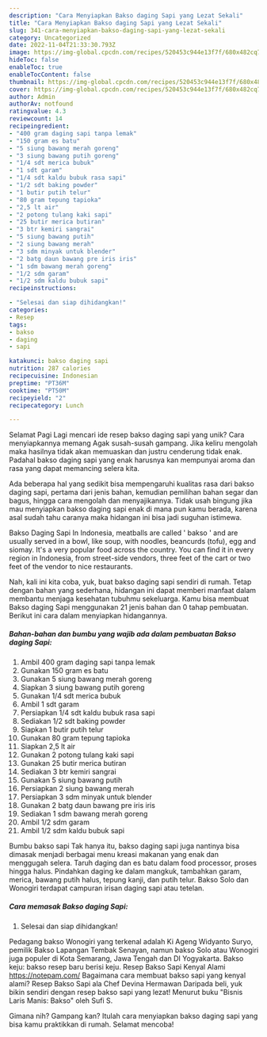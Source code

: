 ```yaml
---
description: "Cara Menyiapkan Bakso daging Sapi yang Lezat Sekali"
title: "Cara Menyiapkan Bakso daging Sapi yang Lezat Sekali"
slug: 341-cara-menyiapkan-bakso-daging-sapi-yang-lezat-sekali
category: Uncategorized
date: 2022-11-04T21:33:30.793Z
image: https://img-global.cpcdn.com/recipes/520453c944e13f7f/680x482cq70/bakso-daging-sapi-foto-resep-utama.jpg
hideToc: false
enableToc: true
enableTocContent: false
thumbnail: https://img-global.cpcdn.com/recipes/520453c944e13f7f/680x482cq70/bakso-daging-sapi-foto-resep-utama.jpg
cover: https://img-global.cpcdn.com/recipes/520453c944e13f7f/680x482cq70/bakso-daging-sapi-foto-resep-utama.jpg
author: Admin
authorAv: notfound
ratingvalue: 4.3
reviewcount: 14
recipeingredient:
- "400 gram daging sapi tanpa lemak"
- "150 gram es batu"
- "5 siung bawang merah goreng"
- "3 siung bawang putih goreng"
- "1/4 sdt merica bubuk"
- "1 sdt garam"
- "1/4 sdt kaldu bubuk rasa sapi"
- "1/2 sdt baking powder"
- "1 butir putih telur"
- "80 gram tepung tapioka"
- "2,5 lt air"
- "2 potong tulang kaki sapi"
- "25 butir merica butiran"
- "3 btr kemiri sangrai"
- "5 siung bawang putih"
- "2 siung bawang merah"
- "3 sdm minyak untuk blender"
- "2 batg daun bawang pre iris iris"
- "1 sdm bawang merah goreng"
- "1/2 sdm garam"
- "1/2 sdm kaldu bubuk sapi"
recipeinstructions:

- "Selesai dan siap dihidangkan!"
categories:
- Resep
tags:
- bakso
- daging
- sapi

katakunci: bakso daging sapi 
nutrition: 287 calories
recipecuisine: Indonesian
preptime: "PT36M"
cooktime: "PT50M"
recipeyield: "2"
recipecategory: Lunch

---
```



Selamat Pagi Lagi mencari ide resep bakso daging sapi yang unik? Cara menyiapkannya memang Agak susah-susah gampang. Jika keliru mengolah maka hasilnya tidak akan memuaskan dan justru cenderung tidak enak. Padahal bakso daging sapi yang enak harusnya kan mempunyai aroma dan rasa yang dapat memancing selera kita.


Ada beberapa hal yang sedikit bisa mempengaruhi kualitas rasa dari bakso daging sapi, pertama dari jenis bahan, kemudian pemilihan bahan segar dan bagus, hingga cara mengolah dan menyajikannya. Tidak usah bingung jika mau menyiapkan bakso daging sapi enak di mana pun kamu berada, karena asal sudah tahu caranya maka hidangan ini bisa jadi suguhan istimewa.

Bakso Daging Sapi In Indonesia, meatballs are called &#39; bakso &#39; and are usually served in a bowl, like soup, with noodles, beancurds (tofu), egg and siomay. It&#39;s a very popular food across the country. You can find it in every region in Indonesia, from street-side vendors, three feet of the cart or two feet of the vendor to nice restaurants.


Nah, kali ini kita coba, yuk, buat bakso daging sapi sendiri di rumah. Tetap dengan bahan yang sederhana, hidangan ini dapat memberi manfaat dalam membantu menjaga kesehatan tubuhmu sekeluarga. Kamu bisa membuat Bakso daging Sapi menggunakan 21 jenis bahan dan 0 tahap pembuatan. Berikut ini cara dalam menyiapkan hidangannya.

<!--inarticleads1-->

##### Bahan-bahan dan bumbu yang wajib ada dalam pembuatan Bakso daging Sapi:

1. Ambil 400 gram daging sapi tanpa lemak
1. Gunakan 150 gram es batu
1. Gunakan 5 siung bawang merah goreng
1. Siapkan 3 siung bawang putih goreng
1. Gunakan 1/4 sdt merica bubuk
1. Ambil 1 sdt garam
1. Persiapkan 1/4 sdt kaldu bubuk rasa sapi
1. Sediakan 1/2 sdt baking powder
1. Siapkan 1 butir putih telur
1. Gunakan 80 gram tepung tapioka
1. Siapkan 2,5 lt air
1. Gunakan 2 potong tulang kaki sapi
1. Gunakan 25 butir merica butiran
1. Sediakan 3 btr kemiri sangrai
1. Gunakan 5 siung bawang putih
1. Persiapkan 2 siung bawang merah
1. Persiapkan 3 sdm minyak untuk blender
1. Gunakan 2 batg daun bawang pre iris iris
1. Sediakan 1 sdm bawang merah goreng
1. Ambil 1/2 sdm garam
1. Ambil 1/2 sdm kaldu bubuk sapi


Bumbu bakso sapi Tak hanya itu, bakso daging sapi juga nantinya bisa dimasak menjadi berbagai menu kreasi makanan yang enak dan menggugah selera. Taruh daging dan es batu dalam food processor, proses hingga halus. Pindahkan daging ke dalam mangkuk, tambahkan garam, merica, bawang putih halus, tepung kanji, dan putih telur. Bakso Solo dan Wonogiri terdapat campuran irisan daging sapi atau tetelan. 

<!--inarticleads2-->

##### Cara memasak Bakso daging Sapi:


1. Selesai dan siap dihidangkan!

Pedagang bakso Wonogiri yang terkenal adalah Ki Ageng Widyanto Suryo, pemilik Bakso Lapangan Tembak Senayan, namun bakso Solo atau Wonogiri juga populer di Kota Semarang, Jawa Tengah dan DI Yogyakarta. Bakso keju: bakso resep baru berisi keju. Resep Bakso Sapi Kenyal Alami https://notepam.com/ Bagaimana cara membuat bakso sapi yang kenyal alami? Resep Bakso Sapi ala Chef Devina Hermawan Daripada beli, yuk bikin sendiri dengan resep bakso sapi yang lezat! Menurut buku &#34;Bisnis Laris Manis: Bakso&#34; oleh Sufi S. 

Gimana nih? Gampang kan? Itulah cara menyiapkan bakso daging sapi yang bisa kamu praktikkan di rumah. Selamat mencoba!
